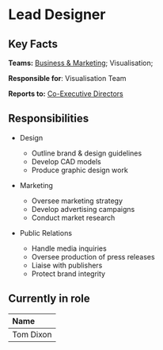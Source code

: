 # Lead Designer

## Key Facts

**Teams:** [Business & Marketing](./); Visualisation;

**Responsible for**: Visualisation Team

**Reports to:** [Co-Executive Directors](../board-of-trustees/co-executive-director.md)

## Responsibilities

* Design

  * Outline brand & design guidelines
  * Develop CAD models
  * Produce graphic design work

* Marketing

  * Oversee marketing strategy
  * Develop advertising campaigns
  * Conduct market research

* Public Relations
  * Handle media inquiries
  * Oversee production of press releases
  * Liaise with publishers
  * Protect brand integrity

## Currently in role

| Name |
| :--- |
| Tom Dixon |




